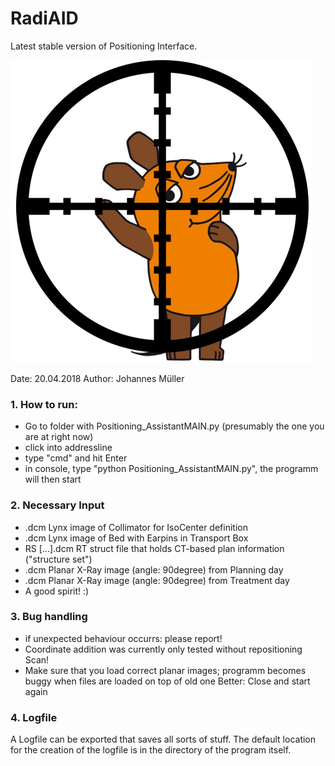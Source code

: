# RadiAID
Latest stable version of Positioning Interface.

![](./Icons/icon.png)

Date: 20.04.2018
Author: Johannes Müller

### 1. How to run:

* Go to folder with Positioning_AssistantMAIN.py (presumably the one you are at right now)
* click into addressline
* type "cmd" and hit Enter
* in console, type "python Positioning_AssistantMAIN.py", the programm will then start

### 2. Necessary Input
* .dcm Lynx image of Collimator for IsoCenter definition
* .dcm Lynx image of Bed with Earpins in Transport Box
* RS [...].dcm RT struct file that holds CT-based plan information ("structure set")
* .dcm Planar X-Ray image (angle: 90degree) from Planning day
* .dcm Planar X-Ray image (angle: 90degree) from Treatment day
* A good spirit! :)

### 3. Bug handling
* if unexpected behaviour occurrs: please report!
* Coordinate addition was currently only tested without repositioning Scan!
* Make sure that you load correct planar images; programm becomes buggy when files are loaded on top of old one
    Better: Close and start again

### 4. Logfile
A Logfile can be exported that saves all sorts of stuff. 
The default location for the creation of the logfile is in the directory of the program itself.
